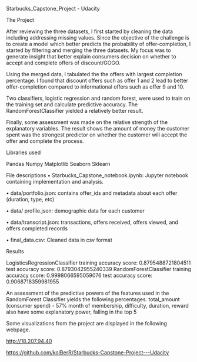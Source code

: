 Starbucks_Capstone_Project - Udacity

The Project

After reviewing the three datasets, I first started by cleaning the data including addressing missing values. Since the objective of the challenge is to create a model which better predicts the probability of offer-completion, I started by filtering and merging the three datasets. My focus was to generate insight that better explain consumers decision on whether to accept and complete offers of discount/GOGO. 
 
Using the merged data, I tabulated the the offers with largest completion percentage. I found that discount offers such as offer 1 and 2 lead to better offer-completion compared to informational offers such as offer 9 and 10. 
 
Two classifiers, logistic regression and random forest, were used to train on the training set and calculate predictive accuracy. The RandomForestClassifier yielded a relatively better result. 

Finally, some assessment was made on the relative strength of the explanatory variables. The result shows the amount of money the customer spent was the strongest predictor on whether the customer will accept the offer and complete the process.

Libraries used

Pandas
Numpy
Matplotlib
Seaborn
Sklearn 

File descriptions
• Starbucks_Capstone_notebook.ipynb: Jupyter notebook containing implementation and analysis.

• data/portfolio.json: contains offer_ids and metadata about each offer (duration, type, etc)

• data/ profile.json: demographic data for each customer

• data/transcript.json: transactions, offers received, offers viewed, and offers completed records

• final_data.csv: Cleaned data in csv format

Results

LogisticsRegressionClassifier
    training accuracy score: 0.8795488721804511
    test accuracy score: 0.8793042955240339
RandomForestClassifier
    training accuracy score: 0.9998066595059076
    test accuracy score: 0.9068718359981955

An assessment of the predictive powers of the features used in the RandomForest Classifier yields the following percentages.
    total_amount (consumer spend) - 57%
    month of membership, difficulty, duration, reward also have some explanatory power, falling in the top 5
    

Some visualizations from the project are displayed in the following webpage. 

http://18.207.94.40

https://github.com/kolBerR/Starbucks-Capstone-Project---Udacity
